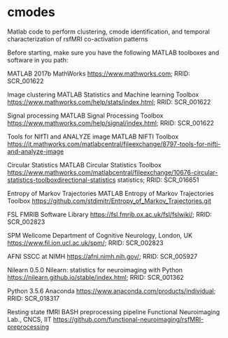 # cmodes
Matlab code to perform clustering, cmode identification, and temporal characterization of rsfMRI co-activation patterns

Before starting, make sure you have the following MATLAB toolboxes and software in you path:

MATLAB 2017b	MathWorks	https://www.mathworks.com; RRID: SCR_001622

Image clustering	MATLAB Statistics and Machine learning Toolbox	https://www.mathworks.com/help/stats/index.html; RRID: SCR_001622

Signal processing	MATLAB Signal Processing Toolbox	https://www.mathworks.com/help/signal/index.html; RRID: SCR_001622

Tools for NIfTI and ANALYZE image	MATLAB NIFTI Toolbox	https://it.mathworks.com/matlabcentral/fileexchange/8797-tools-for-nifti-and-analyze-image

Circular Statistics	MATLAB Circular Statistics Toolbox	https://www.mathworks.com/matlabcentral/fileexchange/10676-circular-statistics-toolboxdirectional-statistics statistics; RRID: SCR_016651

Entropy of Markov Trajectories	MATLAB Entropy of Markov Trajectories Toolbox	https://github.com/stdimitr/Entropy_of_Markov_Trajectories.git

FSL	FMRIB Software Library	https://fsl.fmrib.ox.ac.uk/fsl/fslwiki/; RRID: SCR_002823

SPM	Wellcome Department of Cognitive Neurology, London, UK	https://www.fil.ion.ucl.ac.uk/spm/; RRID: SCR_002823

AFNI	SSCC at NIMH	https://afni.nimh.nih.gov/; RRID: SCR_005927

Nilearn 0.5.0	Nilearn: statistics for neuroimaging with Python	https://nilearn.github.io/stable/index.html; RRID: SCR_001362

Python 3.5.6	Anaconda	https://www.anaconda.com/products/individual; RRID: SCR_018317

Resting state fMRI BASH preprocessing pipeline	Functional Neuroimaging Lab., CNCS, IIT	https://github.com/functional-neuroimaging/rsfMRI-preprocessing  

